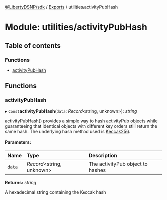 [@LibertyDSNP/sdk](../README.md) / [Exports](../modules.md) / utilities/activityPubHash

# Module: utilities/activityPubHash

## Table of contents

### Functions

- [activityPubHash](utilities_activitypubhash.md#activitypubhash)

## Functions

### activityPubHash

▸ `Const`**activityPubHash**(`data`: *Record*<string, unknown\>): *string*

activityPubHash() provides a simple way to hash activityPub objects while
guaranteeing that identical objects with different key orders still return
the same hash. The underlying hash method used is
[Keccak256](https://en.wikipedia.org/wiki/SHA-3).

#### Parameters:

Name | Type | Description |
:------ | :------ | :------ |
`data` | *Record*<string, unknown\> | The activityPub object to hashes   |

**Returns:** *string*

A hexadecimal string containing the Keccak hash
